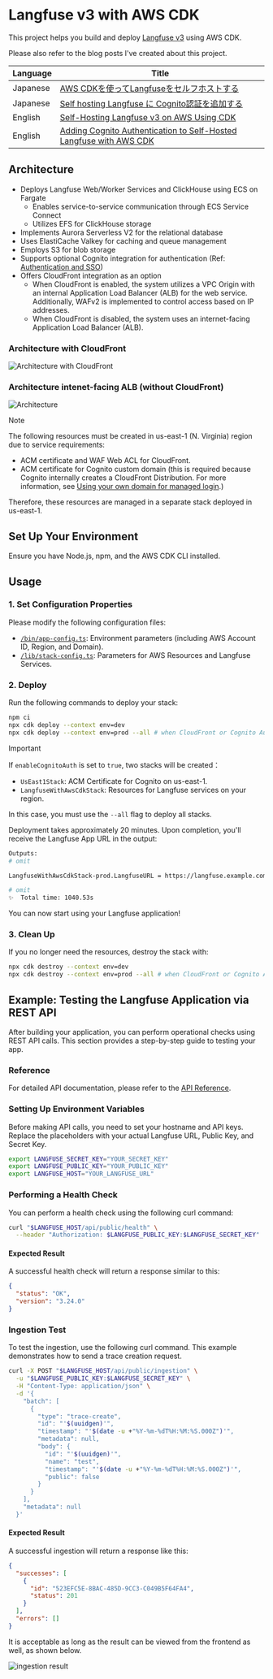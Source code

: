 # Langfuse v3 with AWS CDK

This project helps you build and deploy [Langfuse v3](https://langfuse.com/changelog/2024-12-09-Langfuse-v3-stable-release) using AWS CDK.

Please also refer to the blog posts I've created about this project.

| Language  | Title                                                                            |
|-----------|----------------------------------------------------------------------------------|
| Japanese  | [AWS CDKを使ってLangfuseをセルフホストする](https://mazyu36.hatenablog.com/entry/2025/02/06/121259) |
| Japanese  | [Self hosting Langfuse に Cognito認証を追加する](https://mazyu36.hatenablog.com/entry/2025/02/15/220530) |
| English   | [Self-Hosting Langfuse v3 on AWS Using CDK](https://dev.to/aws-builders/self-hosting-langfuse-v3-on-aws-using-cdk-508a) |
| English   | [Adding Cognito Authentication to Self-Hosted Langfuse with AWS CDK](https://dev.to/aws-builders/adding-cognito-authentication-to-self-hosted-langfuse-with-aws-cdk-4gfe) |

## Architecture
* Deploys Langfuse Web/Worker Services and ClickHouse using ECS on Fargate
  * Enables service-to-service communication through ECS Service Connect
  * Utilizes EFS for ClickHouse storage
* Implements Aurora Serverless V2 for the relational database
* Uses ElastiCache Valkey for caching and queue management
* Employs S3 for blob storage
* Supports optional Cognito integration for authentication (Ref: [Authentication and SSO](https://langfuse.com/self-hosting/authentication-and-sso))
* Offers CloudFront integration as an option
  * When CloudFront is enabled, the system utilizes a VPC Origin with an internal Application Load Balancer (ALB) for the web service. Additionally, WAFv2 is implemented to control access based on IP addresses.
  * When CloudFront is disabled, the system uses an internet-facing Application Load Balancer (ALB).

### Architecture with CloudFront
![Architecture with CloudFront](./img/architecture-with-cloudfront.drawio.svg)

### Architecture intenet-facing ALB (without CloudFront)
![Architecture](./img/architecture.drawio.svg)


> [!NOTE]
> The following resources must be created in us-east-1 (N. Virginia) region due to service requirements:
> - ACM certificate and WAF Web ACL for CloudFront.
> - ACM certificate for Cognito custom domain (this is required because Cognito internally creates a CloudFront Distribution. For more information, see [Using your own domain for managed login](https://docs.aws.amazon.com/cognito/latest/developerguide/cognito-user-pools-add-custom-domain.html).)
>
> Therefore, these resources are managed in a separate stack deployed in us-east-1.

## Set Up Your Environment

Ensure you have Node.js, npm, and the AWS CDK CLI installed.

## Usage

### 1. **Set Configuration Properties**
Please modify the following configuration files:
   * [`/bin/app-config.ts`](/bin/app-config.ts): Environment parameters (including AWS Account ID, Region, and Domain).
   * [`/lib/stack-config.ts`](/lib/stack-config.ts):  Parameters for AWS Resources and Langfuse Services.

### 2. **Deploy**
Run the following commands to deploy your stack:

```sh
npm ci
npx cdk deploy --context env=dev
npx cdk deploy --context env=prod --all # when CloudFront or Cognito Authentication is enabled
```
> [!IMPORTANT]
> If `enableCognitoAuth` is set to `true`, two stacks will be created：
> * `UsEast1Stack`: ACM Certificate for Cognito on us-east-1.
> * `LangfuseWithAwsCdkStack`: Resources for Langfuse services on your region.
>
> In this case, you must use the `--all` flag to deploy all stacks.

Deployment takes approximately 20 minutes.
Upon completion, you'll receive the Langfuse App URL in the output:

```sh
Outputs:
# omit

LangfuseWithAwsCdkStack-prod.LangfuseURL = https://langfuse.example.com

# omit
✨  Total time: 1040.53s
```

You can now start using your Langfuse application!

### 3. **Clean Up**
If you no longer need the resources, destroy the stack with:

```sh
npx cdk destroy --context env=dev
npx cdk destroy --context env=prod --all # when CloudFront or Cognito Authentication is enabled
```

## Example: Testing the Langfuse Application via REST API

After building your application, you can perform operational checks using REST API calls.
This section provides a step-by-step guide to testing your app.

### Reference
For detailed API documentation, please refer to the [API Reference](https://api.reference.langfuse.com/#tag/comments).

### Setting Up Environment Variables

Before making API calls, you need to set your hostname and API keys. Replace the placeholders with your actual Langfuse URL, Public Key, and Secret Key.

```sh
export LANGFUSE_SECRET_KEY="YOUR_SECRET_KEY"
export LANGFUSE_PUBLIC_KEY="YOUR_PUBLIC_KEY"
export LANGFUSE_HOST="YOUR_LANGFUSE_URL"
```

### Performing a Health Check

You can perform a health check using the following curl command:

```sh
curl "$LANGFUSE_HOST/api/public/health" \
  --header "Authorization: $LANGFUSE_PUBLIC_KEY:$LANGFUSE_SECRET_KEY"
```

#### Expected Result
A successful health check will return a response similar to this:

```json
{
  "status": "OK",
  "version": "3.24.0"
}
```

### Ingestion Test

To test the ingestion, use the following curl command.
This example demonstrates how to send a trace creation request.

```sh
curl -X POST "$LANGFUSE_HOST/api/public/ingestion" \
  -u "$LANGFUSE_PUBLIC_KEY:$LANGFUSE_SECRET_KEY" \
  -H "Content-Type: application/json" \
  -d '{
    "batch": [
      {
        "type": "trace-create",
        "id": "'$(uuidgen)'",
        "timestamp": "'$(date -u +"%Y-%m-%dT%H:%M:%S.000Z")'",
        "metadata": null,
        "body": {
          "id": "'$(uuidgen)'",
          "name": "test",
          "timestamp": "'$(date -u +"%Y-%m-%dT%H:%M:%S.000Z")'",
          "public": false
        }
      }
    ],
    "metadata": null
  }'
```

#### Expected Result
A successful ingestion will return a response like this:

```json
{
  "successes": [
    {
      "id": "523EFC5E-8BAC-485D-9CC3-C049B5F64FA4",
      "status": 201
    }
  ],
  "errors": []
}
```

It is acceptable as long as the result can be viewed from the frontend as well, as shown below.

![ingestion result](./img/ingestion_example.png)
